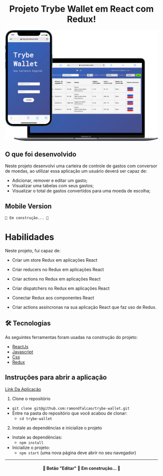 #  <h1 align="center">Projeto Trybe Wallet em React com Redux!</h1>
![img](trybeWalletSizes.svg)

## O que foi desenvolvido

Neste projeto desenvolvi uma carteira de controle de gastos com conversor de moedas, ao utilizar essa aplicação um usuário deverá ser capaz de:

- Adicionar, remover e editar um gasto;
- Visualizar uma tabelas com seus gastos;
- Visualizar o total de gastos convertidos para uma moeda de escolha;

## Mobile Version

	🚧 Em construção... 🚧

# Habilidades

Neste projeto, fui capaz de:

- Criar um store Redux em aplicações React

- Criar reducers no Redux em aplicações React

- Criar actions no Redux em aplicações React

- Criar dispatchers no Redux em aplicações React

- Conectar Redux aos componentes React

- Criar actions assíncronas na sua aplicação React que faz uso de Redux.

## 🛠 Tecnologias

As seguintes ferramentas foram usadas na construção do projeto:

- [ReactJs](https://pt-br.reactjs.org/)
- [Javascript](https://developer.mozilla.org/en-US/docs/Web/JavaScript)
- [Css](https://developer.mozilla.org/en-US/docs/Web/CSS)
- [Redux](https://redux.js.org/)

## Instruções para abrir a aplicação
[Link Da Aplicação](https://ramondfalcao.github.io/trybe-wallet/)

1. Clone o repositório
  * `git clone git@github.com:ramondfalcao/trybe-wallet.git`
  * Entre na pasta do repositório que você acabou de clonar:
    * `cd trybe-wallet`

2. Instale as dependências e inicialize o projeto
  * Instale as dependências:
    * `npm install`
  * Inicialize o projeto:
    * `npm start` (uma nova página deve abrir no seu navegador)
---

<h4 align="center"> 
	🚧  Botão "Editar" 🚀 Em construção...  🚧
</h4>
